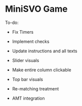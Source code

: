 # MiniSVO Game

To-do:

- Fix Timers
- Implement checks

- Update instructions and all texts
- Slider visuals
- Make entire column clickable
- Top bar visuals

- Re-matching treatment
- AMT integration